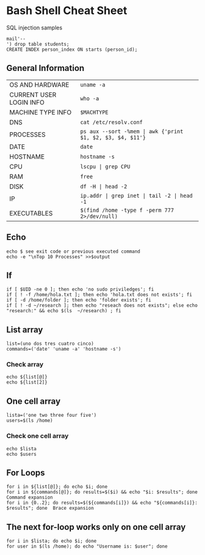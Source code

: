 # Bash Shell Cheat Sheet

 SQL injection samples
```
mail'--
') drop table students;
CREATE INDEX person_index ON starts (person_id);
```
## General Information 
| | |
| --- | --- |
| OS AND HARDWARE | `uname -a` |
| CURRENT USER LOGIN INFO | `who -a` |
| MACHINE TYPE INFO | `$MACHTYPE` |
| DNS | `cat /etc/resolv.conf` |
| PROCESSES | `ps aux --sort -%mem \| awk {'print $1, $2, $3, $4, $11'}` |
| DATE | `date` |
| HOSTNAME | `hostname -s` |
| CPU | `lscpu \| grep CPU` |
| RAM | `free` |
| DISK | `df -H \| head -2` |
| IP | `ip.addr \| grep inet \| tail -2 \| head -1` |
| EXECUTABLES | `$(find /home -type f -perm 777 2>/dev/null)` |

## Echo

```
echo $ see exit code or previous executed command
echo -e "\nTop 10 Processes" >>$output
```

## If

```
if [ $UID -ne 0 ]; then echo 'no sudo priviledges'; fi
if [ ! -f /home/hola.txt ]; then echo 'hola.txt does not exists'; fi
if [ -d /home/folder ]; then echo 'folder exists'; fi
if [ ! -d ~/research ]; then echo "reseach does not exists"; else echo "research:" && echo $(ls  ~/research) ; fi
```

## List array

```
list=(uno dos tres cuatro cinco)
commands=('date' 'uname -a' 'hostname -s')
```

### Check array

```
echo ${list[@]}
echo ${list[2]}
```

## One cell array

```
lista=('one two three four five')
users=$(ls /home)
```

### Check one cell array

```
echo $lista
echo $users
```

## For Loops

```
for i in ${list[@]}; do echo $i; done
for i in ${commands[@]}; do results=$($i) && echo "$i: $results"; done  Command expansion
for i in {0..2}; do results=$(${commands[i]}) && echo "${commands[i]}: $results"; done  Brace expansion
```

## The next for-loop works only on one cell array

```
for i in $lista; do echo $i; done
for user in $(ls /home); do echo "Username is: $user"; done
```